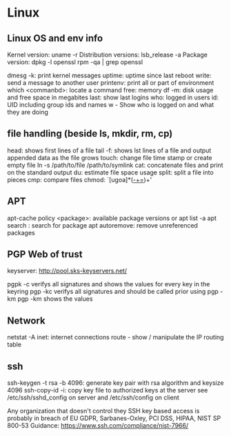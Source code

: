 # Linux

## Linux OS and env info

Kernel version:         uname -r
Distribution versions:  lsb_release -a
Package version:        dpkg    -l openssl
                        rpm -qa | grep openssl

dmesg -k: print kernel messages
uptime: uptime since last reboot
write: send a message to another user
printenv: print all or part of environment
which \<commanbd\>:       locate a command
free:     memory
df -m:    disk usage and free space in megabites
last: show last logins
who: logged in users
id: UID including group ids and names
w - Show who is logged on and what they are doing

## file handling (beside ls, mkdir, rm, cp)

head:       shows first lines of a file
tail -f:    shows lst lines of a file and output appended data as the file grows
touch:      change file time stamp or create empty file
ln -s /path/to/file /path/to/symlink
cat:        concatenate files and print on the standard output
du:         estimate file space usage
split:      split a file into pieces
cmp:        compare files
chmod:      `[ugoa]*([-+=]([rwxXst]*|[ugo]))+'

## APT

apt-cache policy \<package\>: available package versions or
apt list -a <package>
apt search <keyword>:       search for package
apt autoremove:             remove unreferenced packages

## PGP Web of trust

keyserver: http://pool.sks-keyservers.net/

pgpk -c verifys all signatures and shows the values for every key in the keyring
pgp -kc verifys all signatures and should be called prior using pgp -km
pgp -km shows the values

## Network

netstat -A inet: internet connections
route - show / manipulate the IP routing table

## ssh

ssh-keygen -t rsa -b 4096: generate key pair with rsa algorithm and keysize 4096
ssh-copy-id -i: copy key file to authorized keys at the server
see /etc/ssh/sshd_config on server and /etc/ssh/config on client


Any organization that doesn't control they SSH key based access is probably
in breach of EU GDPR, Sarbanes-Oxley, PCI DSS, HIPAA, NIST SP 800-53 
Guidance: https://www.ssh.com/compliance/nist-7966/